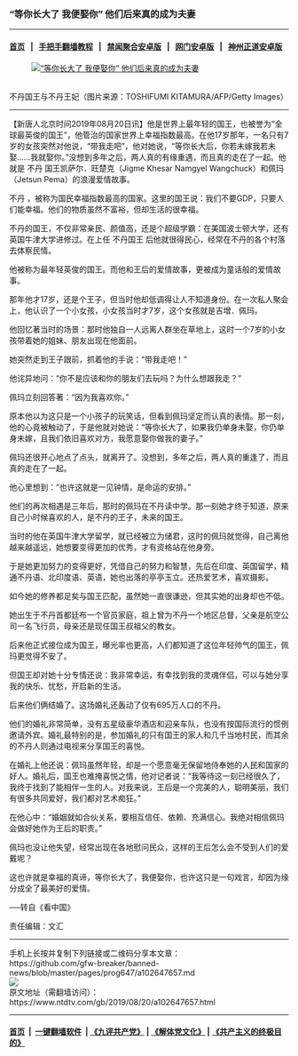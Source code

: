 ### “等你长大了 我便娶你” 他们后来真的成为夫妻
------------------------

#### [首页](https://github.com/gfw-breaker/banned-news/blob/master/README.md) &nbsp;&nbsp;|&nbsp;&nbsp; [手把手翻墙教程](https://github.com/gfw-breaker/guides/wiki) &nbsp;&nbsp;|&nbsp;&nbsp; [禁闻聚合安卓版](https://github.com/gfw-breaker/bn-android) &nbsp;&nbsp;|&nbsp;&nbsp; [网门安卓版](https://github.com/oGate2/oGate) &nbsp;&nbsp;|&nbsp;&nbsp; [神州正道安卓版](https://github.com/SzzdOgate/update) 



<div><div class="featured_image">
 <a href="https://i.ntdtv.com/assets/uploads/2019/08/p2496041a925696184-ss.jpg" target="_blank">
  <figure>
   <img alt="“等你长大了 我便娶你” 他们后来真的成为夫妻" src="https://i.ntdtv.com/assets/uploads/2019/08/p2496041a925696184-ss-800x450.jpg"/>
  </figure><br/>
 </a>
 <span class="caption">
  不丹国王与不丹王妃（图片来源：TOSHIFUMI KITAMURA/AFP/Getty Images）
 </span>
</div>
</div><hr/><div><div class="post_content" itemprop="articleBody">
 <p>
  【新唐人北京时间2019年08月20日讯】他是世界上最年轻的国王，也被誉为“全球最英俊的国王”，他管治的国家世界上幸福指数最高。在他17岁那年，一名只有7岁的女孩突然对他说，“带我走吧”，他对她说，“等你长大后，你若未嫁我若未娶……我就娶你。”没想到多年之后，两人真的有缘重遇，而且真的走在了一起。他就是
  <ok href="https://www.ntdtv.com/gb/不丹.htm">
   不丹
  </ok>
  国王凯萨尔．旺楚克（Jigme Khesar Namgyel Wangchuck）和佩玛（Jetsun Pema）的浪漫爱情故事。
 </p>
 <p>
  <ok href="https://www.ntdtv.com/gb/不丹.htm">
   不丹
  </ok>
  ，被称为国民幸福指数最高的国家。这里的国王说：我们不要GDP，只要人们能幸福。他们的物质虽然不富裕，但却生活的很幸福。
 </p>
 <p>
  不丹的国王，不仅非常亲民、颜值高，还是个超级学霸：在美国波士顿大学，还有英国牛津大学进修过。在上任
  <ok href="https://www.ntdtv.com/gb/不丹国王.htm">
   不丹国王
  </ok>
  后他就很得民心，经常在不丹的各个村落去体察民情。
 </p>
 <p>
  他被称为最年轻英俊的国王。而他和王后的爱情故事，更被成为童话般的爱情故事。
 </p>
 <p>
  那年他才17岁，还是个王子，但当时他却低调得让人不知道身份。在一次私人聚会上，他认识了一个小女孩，小女孩当时才7岁，这个女孩就是吉增．佩玛。
 </p>
 <p>
  他回忆著当时的场景：那时他独自一人远离人群坐在草地上，这时一个7岁的小女孩带着她的姐妹、朋友出现在他面前。
 </p>
 <p>
  她突然走到王子跟前，抓着他的手说：“带我走吧！”
 </p>
 <p>
  他诧异地问：“你不是应该和你的朋友们去玩吗？为什么想跟我走？”
 </p>
 <p>
  佩玛立刻回答著：“因为我喜欢你。”
 </p>
 <p>
  原本他以为这只是一个小孩子的玩笑话，但看到佩玛坚定而认真的表情。那一刻，他的心竟被触动了，于是他就对她说：“等你长大了，如果我仍单身未娶，你仍单身未嫁，且我们依旧喜欢对方，我愿意娶你做我的妻子。”
 </p>
 <p>
  佩玛还很开心地点了点头，就离开了。没想到，多年之后，两人真的重逢了，而且真的走在了一起。
 </p>
 <p>
  他心里想到：“也许这就是一见钟情，是命运的安排。”
 </p>
 <p>
  他们的再次相遇是三年后，那时的佩玛在不丹读中学。那一刻她才终于知道，原来自己小时候喜欢的人，是不丹的王子，未来的国王。
 </p>
 <p>
  当时的他在英国牛津大学留学，就已经被立为储君，这时的佩玛就觉得，自己离他越来越遥远，她想要变得更加的优秀，才有资格站在他身旁。
 </p>
 <p>
  于是她更加努力的变得更好，凭借自己的努力和智慧，先后在印度、英国留学，精通不丹语、北印度语、英语，她也出落的亭亭玉立。还热爱艺术，喜欢摄影。
 </p>
 <p>
  如今她的修养都足矣与国王匹配，虽然她一直很谦逊，但其实她的出身却也不低。
 </p>
 <p>
  她出生于不丹首都廷布一个官员家庭，祖上曾为不丹一个地区总督，父亲是航空公司一名飞行员，母亲还是现任国王叔祖父的教女。
 </p>
 <p>
  后来他正式接位成为国王，曝光率也更高，人们都知道了这位年轻帅气的国王，佩玛更觉得不安了。
 </p>
 <p>
  但国王却对她十分专情还说：我非常幸运，有幸找到我的灵魂伴侣，可以与她分享我的快乐、忧愁，开启新的生活。
 </p>
 <p>
  后来他们俩结婚了。这场婚礼还轰动了仅有695万人口的不丹。
 </p>
 <p>
  他们的婚礼非常简单，没有五星级豪华酒店和迎亲车队，也没有按国际流行的惯例邀请外宾。婚礼最特别的是，参加婚礼的只有国王的家人和几千当地村民，而其余的不丹人则通过电视来分享国王的喜悦。
 </p>
 <p>
  在婚礼上他还说：佩玛虽然年轻，却是一个愿意毫无保留地侍奉她的人民和国家的好人。婚礼后，国王也难掩喜悦之情，他对记者说：“我等待这一刻已经很久了，我终于找到了能相伴一生的人。对我来说，王后是一个完美的人，聪明美丽，我们有很多共同爱好，我们都对艺术痴狂。”
 </p>
 <p>
  在他心中：“婚姻就如合伙关系，要相互信任、依赖、充满信心。我绝对相信佩玛会做好她作为王后的职责。”
 </p>
 <p>
  佩玛也没让他失望，经常出现在各地慰问民众，这样的王后怎么会不受到人们的爱戴呢？
 </p>
 <p>
  这也许就是幸福的真谛，等你长大了，我便娶你，也许这只是一句戏言，却因为缘分成全了最美好的爱情。
 </p>
 <p>
  ──转自《看中国》
 </p>
 <p>
  责任编辑：文汇
 </p>
 <div class="single_ad">
 </div>
</div>
</div>
<hr/>
手机上长按并复制下列链接或二维码分享本文章：<br/>
https://github.com/gfw-breaker/banned-news/blob/master/pages/prog647/a102647657.md <br/>
<a href='https://github.com/gfw-breaker/banned-news/blob/master/pages/prog647/a102647657.md'><img src='https://github.com/gfw-breaker/banned-news/blob/master/pages/prog647/a102647657.md.png'/></a> <br/>
原文地址（需翻墙访问）：https://www.ntdtv.com/gb/2019/08/20/a102647657.html


------------------------
#### [首页](https://github.com/gfw-breaker/banned-news/blob/master/README.md) &nbsp;|&nbsp; [一键翻墙软件](https://github.com/gfw-breaker/nogfw/blob/master/README.md) &nbsp;| [《九评共产党》](https://github.com/gfw-breaker/9ping.md/blob/master/README.md#九评之一评共产党是什么) | [《解体党文化》](https://github.com/gfw-breaker/jtdwh.md/blob/master/README.md) | [《共产主义的终极目的》](https://github.com/gfw-breaker/gczydzjmd.md/blob/master/README.md)


<img src='http://gfw-breaker.win/banned-news/pages/prog647/a102647657.md' width='0px' height='0px'/>